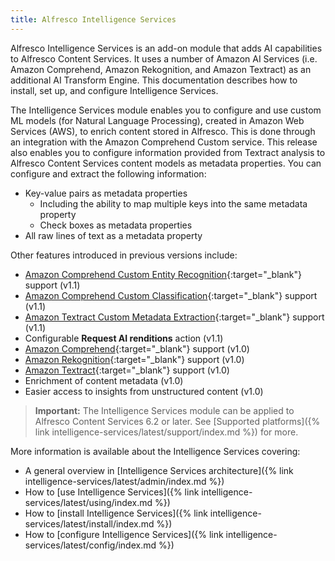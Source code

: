 ```yaml
---
title: Alfresco Intelligence Services
---
```


Alfresco Intelligence Services is an add-on module that adds AI capabilities to Alfresco Content Services. It uses a number of Amazon AI Services (i.e. Amazon Comprehend, Amazon Rekognition, and Amazon Textract) as an additional AI Transform Engine. This documentation describes how to install, set up, and configure Intelligence Services.

The Intelligence Services module enables you to configure and use custom ML models (for Natural Language Processing), created in Amazon Web Services (AWS), to enrich content stored in Alfresco. This is done through an integration with the Amazon Comprehend Custom service. This release also enables you to configure information provided from Textract analysis to Alfresco Content Services content models as metadata properties. You can configure and extract the following information:

* Key-value pairs as metadata properties
  * Including the ability to map multiple keys into the same metadata property
  * Check boxes as metadata properties
* All raw lines of text as a metadata property

Other features introduced in previous versions include:

* [Amazon Comprehend Custom Entity Recognition](https://docs.aws.amazon.com/comprehend/latest/dg/custom-entity-recognition.html){:target="_blank"} support (v1.1)
* [Amazon Comprehend Custom Classification](https://docs.aws.amazon.com/comprehend/latest/dg/how-document-classification.html){:target="_blank"} support (v1.1)
* [Amazon Textract Custom Metadata Extraction](https://docs.aws.amazon.com/textract/latest/dg/how-it-works-analyzing.html){:target="_blank"} support (v1.1)
* Configurable **Request AI renditions** action (v1.1)
* [Amazon Comprehend](https://aws.amazon.com/comprehend/faqs/){:target="_blank"} support (v1.0)
* [Amazon Rekognition](https://aws.amazon.com/rekognition/faqs/){:target="_blank"} support (v1.0)
* [Amazon Textract](https://aws.amazon.com/textract/faqs/){:target="_blank"} support (v1.0)
* Enrichment of content metadata (v1.0)
* Easier access to insights from unstructured content (v1.0)

> **Important:** The Intelligence Services module can be applied to Alfresco Content Services 6.2 or later. See [Supported platforms]({% link intelligence-services/latest/support/index.md %}) for more.

More information is available about the Intelligence Services covering:

* A general overview in [Intelligence Services architecture]({% link intelligence-services/latest/admin/index.md %})
* How to [use Intelligence Services]({% link intelligence-services/latest/using/index.md %})
* How to [install Intelligence Services]({% link intelligence-services/latest/install/index.md %})
* How to [configure Intelligence Services]({% link intelligence-services/latest/config/index.md %})
